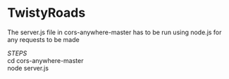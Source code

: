 # TwistyRoads
The server.js file in cors-anywhere-master has to be run using node.js for any requests to be made

*STEPS* <br>
cd cors-anywhere-master <br>
node server.js <br>
